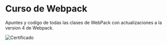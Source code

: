 # Curso de Webpack

Apuntes y codigo de todas las clases de WebPack con actualizaciones a la version 4 de Webpack.

![Certificado](https://ibb.co/e6n2Rz)
